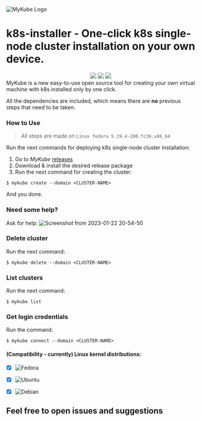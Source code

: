 ![MyKube Logo](https://user-images.githubusercontent.com/100173467/202854244-a0b4d1c7-27a5-45f0-a2cb-b93615993c11.png)





# k8s-installer - One-click k8s single-node cluster installation on your own device.

<div align="center">
  <img src="https://img.shields.io/github/license/guyst16/mykube">
  <img src="https://img.shields.io/github/languages/code-size/guyst16/mykube"> 
  <img src="https://github.com/guyst16/mykube/workflows/Lint%20Code%20Base/badge.svg">
</div>
MyKube is a new easy-to-use open source tool for creating your own virtual machine with k8s installed only by one click.

All the dependencies are included, which means there are **no** previous steps that need to be taken.

### How to Use

> All steps are made on `Linux fedora 5.19.4-200.fc36.x86_64`

Run the next commands for deploying k8s single-node cluster installation:

1. Go to _MyKube_ [releases](https://github.com/guyst16/mykube/releases/tag/v0.0.1-alpha)
2. Download & install the desired release package
3. Run the next command for creating the cluster:
```
$ mykube create --domain <CLUSTER-NAME>
```

And you done.

### Need some help?

Ask for help:
![Screenshot from 2023-01-22 20-54-50](https://user-images.githubusercontent.com/100173467/213934360-3f867824-674e-4ab1-9415-832f3bf203e2.png)

### Delete cluster

Run the next command:

```
$ mykube delete --domain <CLUSTER-NAME>
```

### List clusters

Run the next command:

```
$ mykube list
```

### Get login credentials

Run the command:

```
$ mykube connect --domain <CLUSTER-NAME>
```


#### (Compatibility - currently) Linux kernel distributions:

- [x] ![Fedora](https://img.shields.io/badge/Fedora-294172?style=for-the-badge&logo=fedora&logoColor=white)

- [x] ![Ubuntu](https://img.shields.io/badge/Ubuntu-E95420?style=for-the-badge&logo=ubuntu&logoColor=white) 

- [x] ![Debian](https://img.shields.io/badge/Debian-D70A53?style=for-the-badge&logo=debian&logoColor=white)





## Feel free to open issues and suggestions

